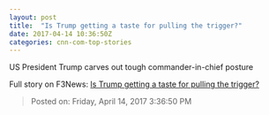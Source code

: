 ```yaml
---
layout: post
title:  "Is Trump getting a taste for pulling the trigger?"
date: 2017-04-14 10:36:50Z
categories: cnn-com-top-stories
---
```


US President Trump carves out tough commander-in-chief posture


Full story on F3News: [Is Trump getting a taste for pulling the trigger?](http://www.f3nws.com/n/EGpVX)

> Posted on: Friday, April 14, 2017 3:36:50 PM
